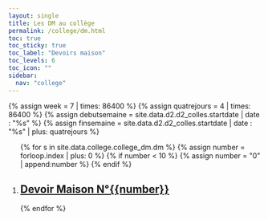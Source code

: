 ```yaml
---
layout: single
title: Les DM au collège
permalink: /college/dm.html
toc: true
toc_sticky: true
toc_label: "Devoirs maison"
toc_levels: 6
toc_icon: ""
sidebar:
  nav: "college"
---
```


{% assign week = 7 | times: 86400 %}
{% assign quatrejours = 4 | times: 86400 %}
{% assign debutsemaine = site.data.d2.d2_colles.startdate | date : "%s" %}
{% assign finsemaine = site.data.d2.d2_colles.startdate | date : "%s" | plus: quatrejours %}

<ol>
{% for s in site.data.college.college_dm.dm %}
{% assign number = forloop.index | plus: 0 %}
{% if number < 10 %}
{% assign number = "0" | append:number %}
{% endif %}

<li>
<h2 class="mycss" id="dm_{{number}}"><a href="../_pages/college/dm/college-dm{{number}}.pdf">Devoir Maison N°{{number}}</a></h2>
</li>

{% endfor %}
</ol>
